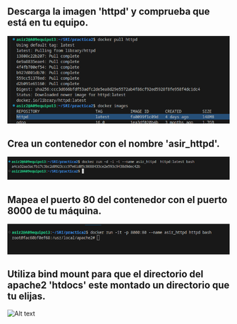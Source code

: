 ## Descarga la imagen 'httpd' y comprueba que está en tu equipo.

![Alt text](imagenes/Screenshot_20240410_182824.png)

## Crea un contenedor con el nombre 'asir_httpd'.

![Alt text](imagenes/Screenshot_20240410_183316.png)

## Mapea el puerto 80 del contenedor con el puerto 8000 de tu máquina.

![Alt text](imagenes/Screenshot_20240410_184447.png)

## Utiliza bind mount para que el directorio del apache2 'htdocs' este montado un directorio que tu elijas.

![Alt text](imagenes/Screenshot_20240410_185219.png)
